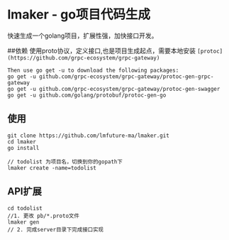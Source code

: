 # lmaker -  go项目代码生成
快速生成一个golang项目，扩展性强，加快接口开发。

##依赖
 使用proto协议，定义接口,也是项目生成起点，需要本地安装 `[protoc](https://github.com/grpc-ecosystem/grpc-gateway)`
```$xslt
Then use go get -u to download the following packages:
go get -u github.com/grpc-ecosystem/grpc-gateway/protoc-gen-grpc-gateway
go get -u github.com/grpc-ecosystem/grpc-gateway/protoc-gen-swagger
go get -u github.com/golang/protobuf/protoc-gen-go
```
## 使用
```$xslt
git clone https://github.com/lmfuture-ma/lmaker.git
cd lmaker 
go install

// todolist 为项目名，切换到你的gopath下
lmaker create -name=todolist   
```
## API扩展

```$xslt
cd todolist
//1. 更改 pb/*.proto文件
lmaker gen 
// 2. 完成server目录下完成接口实现 
```
